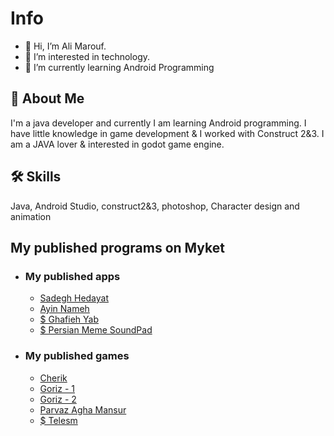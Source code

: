 
# Info

- 👋 Hi, I’m Ali Marouf.
- 👀 I’m interested in technology.
- 🌱 I’m currently learning Android Programming


## 🚀 About Me
I'm a java developer and currently I am learning Android programming.
I have little knowledge in game development & I worked with Construct 2&3.
I am a JAVA lover & interested in godot game engine.


## 🛠 Skills
Java, Android Studio, construct2&3, photoshop, Character design and animation


## My published programs on Myket

- ### My published apps

    - [Sadegh Hedayat](https://myket.ir/app/com.imaroufy.sadeghHedayat)
    - [Ayin Nameh](https://myket.ir/app/com.imaroufy.ayinnameh)
    - [$ Ghafieh Yab](https://myket.ir/app/com.imaroufy.ghafiehyab)
    - [$ Persian Meme SoundPad](https://myket.ir/app/com.imaroufy.pms)

- ### My published games

    - [Cherik](https://myket.ir/app/com.imaroufy.chereak)
    - [Goriz - 1](https://myket.ir/app/com.imaroufy.goriz1)
    - [Goriz - 2](https://myket.ir/app/com.imaroufy.goriz2)
    - [Parvaz Agha Mansur](https://myket.ir/app/com.imaroufy.parvaz)
    - [$ Telesm](https://myket.ir/app/com.imaroufy.telesm1)

